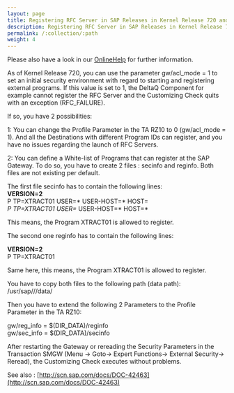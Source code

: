 ```yaml
---
layout: page
title: Registering RFC Server in SAP Releases in Kernel Release 720 and higher
description: Registering RFC Server in SAP Releases in Kernel Release 720 and higher
permalink: /:collection/:path
weight: 4
---
```


Please also have a look in our [OnlineHelp](https://help.theobald-software.com/en/) for further information.

As of Kernel Release 720, you can use the parameter gw/acl_mode = 1 to set an initial security environment with regard to starting and registering external programs. If this value is set to 1, the DeltaQ Component for example cannot register the RFC Server and the Customizing Check quits with an exception (RFC_FAILURE).

If so, you have 2 possibilities:

1: You can change the Profile Parameter in the TA RZ10 to 0 (gw/acl_mode = 1). And all the Destinations with different Program IDs can register, and you have no issues regarding the launch of RFC Servers.

2: You can define a White-list of Programs that can register at the SAP Gateway. To do so, you have to create 2 files : secinfo and reginfo. Both files are not existing per default.

The first file secinfo has to contain the following lines:<br>
**VERSION=2**<br>
P TP=XTRACT01 USER=* USER-HOST=* HOST=*<br>
P TP=XTRACT01 USER=* USER-HOST=* HOST=* 

This means, the Program XTRACT01 is allowed to register.

The second one reginfo has to contain the following lines:

**VERSION=2**<br>
P TP=XTRACT01

Same here, this means, the Program XTRACT01 is allowed to register.

You have to copy both files to the following path (data path):
/usr/sap/<SID>/<INSTANCE>/data/

Then you have to extend the following 2 Parameters to the Profile Parameter in the TA RZ10:

gw/reg_info = $(DIR_DATA)/reginfo<br>
gw/sec_info = $(DIR_DATA)/secinfo

After restarting the Gateway or rereading the Security Parameters in the Transaction SMGW (Menu -> Goto-> Expert Functions-> External Security-> Reread), the Customizing Check executes without problems.

See also : [http://scn.sap.com/docs/DOC-42463](http://scn.sap.com/docs/DOC-42463)